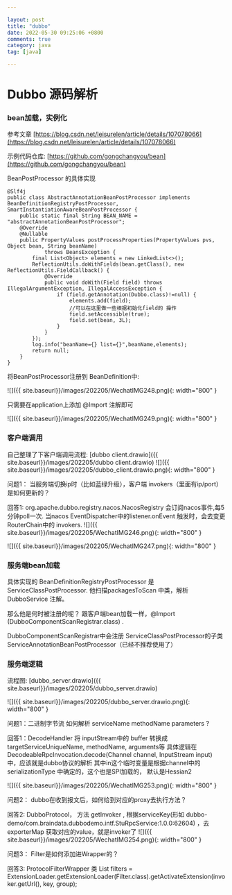 ```yaml
---

layout: post
title: "dubbo"
date: 2022-05-30 09:25:06 +0800
comments: true
category: java
tag: [java]

---
```


# Dubbo 源码解析

### bean加载，实例化

参考文章 [https://blog.csdn.net/leisurelen/article/details/107078066](https://blog.csdn.net/leisurelen/article/details/107078066)



示例代码仓库: [https://github.com/gongchangyou/bean](https://github.com/gongchangyou/bean)



BeanPostProcessor 的具体实现

```
@Slf4j
public class AbstractAnnotationBeanPostProcessor implements BeanDefinitionRegistryPostProcessor, SmartInstantiationAwareBeanPostProcessor {
    public static final String BEAN_NAME = "abstractAnnotationBeanPostProcessor";
    @Override
    @Nullable
    public PropertyValues postProcessProperties(PropertyValues pvs, Object bean, String beanName)
            throws BeansException {
        final List<Object> elements = new LinkedList<>();
        ReflectionUtils.doWithFields(bean.getClass(), new ReflectionUtils.FieldCallback() {
            @Override
            public void doWith(Field field) throws IllegalArgumentException, IllegalAccessException {
                if (field.getAnnotation(Dubbo.class)!=null) {
                    elements.add(field);
                    //可以在这里做一些根据初始化field的 操作
                    field.setAccessible(true);
                    field.set(bean, 3L);
                }
            }
        });
        log.info("beanName={} list={}",beanName,elements);
        return null;
    }
}
```

将BeanPostProcessor注册到 BeanDefinition中:

![]({{ site.baseurl}}/images/202205/WechatIMG248.png){: width="800" }

只需要在application上添加 @Import 注解即可

![]({{ site.baseurl}}/images/202205/WechatIMG249.png){: width="800" }





### 客户端调用

自己整理了下客户端调用流程: [dubbo client.drawio]({{ site.baseurl}}/images/202205/dubbo client.drawio)
![]({{ site.baseurl}}/images/202205/dubbo_client.drawio.png){: width="800" }


问题1： 当服务端切换ip时（比如蓝绿升级），客户端 invokers（里面有ip/port）是如何更新的？

回答1: org.apache.dubbo.registry.nacos.NacosRegistry 会订阅nacos事件,每5分钟poll一次. 当nacos EventDispatcher中的listener.onEvent 触发时，会去变更RouterChain中的 invokers.
![]({{ site.baseurl}}/images/202205/WechatIMG246.png){: width="800" }
    
![]({{ site.baseurl}}/images/202205/WechatIMG247.png){: width="800" }

### 服务端bean加载

具体实现的 BeanDefinitionRegistryPostProcessor 是 ServiceClassPostProcessor. 他扫描packagesToScan 中类，解析DubboService 注解。

那么他是何时被注册的呢？ 跟客户端bean加载一样，@Import (DubboComponentScanRegistrar.class)  . 

DubboComponentScanRegistrar中会注册 ServiceClassPostProcessor的子类 ServiceAnnotationBeanPostProcessor（已经不推荐使用了）



### 服务端逻辑

流程图: 
[dubbo_server.drawio]({{ site.baseurl}}/images/202205/dubbo_server.drawio)

![]({{ site.baseurl}}/images/202205/dubbo_server.drawio.png){: width="800" }

问题1：二进制字节流 如何解析 serviceName methodName parameters ?


回答1：DecodeHandler 将 inputStream中的 buffer 转换成targetServiceUniqueName, methodName, arguments等
具体逻辑在 DecodeableRpcInvocation.decode(Channel channel, InputStream input) 中，应该就是dubbo协议的解析 其中in这个临时变量是根据channel中的serializationType 中确定的，这个也是SPI加载的， 默认是Hessian2



![]({{ site.baseurl}}/images/202205/WechatIMG253.png){: width="800" }

问题2： dubbo在收到报文后，如何给到对应的proxy去执行方法？

回答2:   DubboProtocol， 方法 getInvoker , 根据serviceKey(形如 dubbo-demo/com.braindata.dubbodemo.intf.StuRpcService:1.0.0:62604)  ，去exporterMap 获取对应的value，就是invoker了
![]({{ site.baseurl}}/images/202205/WechatIMG254.png){: width="800" }

问题3： Filter是如何添加进Wrapper的？

回答3:    ProtocolFilterWrapper 类      List<Filter> filters = ExtensionLoader.getExtensionLoader(Filter.class).getActivateExtension(invoker.getUrl(), key, group);







